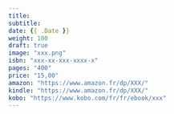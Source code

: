 ```yaml
---
title:
subtitle:
date: {{ .Date }}
weight: 100
draft: true
image: "xxx.png"
isbn: "xxx-xx-xxx-xxxx-x"
pages: "400"
price: "15,00"
amazon: "https://www.amazon.fr/dp/XXX/"
kindle: "https://www.amazon.fr/dp/XXX/"
kobo: "https://www.kobo.com/fr/fr/ebook/xxx"
---
```

